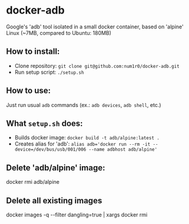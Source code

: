 docker-adb 
==========
Google's 'adb' tool isolated in a small docker container, based on 'alpine' Linux (~7MB, compared to Ubuntu: 180MB)

How to install:
---------------
* Clone repository: `git clone git@github.com:num1r0/docker-adb.git`
* Run setup script: `./setup.sh`

How to use:
-----------
Just run usual `adb` commands (ex.: `adb devices`, `adb shell`, etc.)

What `setup.sh` does:
---------------------
* Builds docker image: `docker build -t adb/alpine:latest .`
* Creates alias for 'adb': `alias adb='docker run --rm -it --device=/dev/bus/usb/001/006 --name adbhost adb/alpine'`

Delete 'adb/alpine' image:
--------------------------
docker rmi adb/alpine

Delete all existing images
--------------------------
docker images -q --filter dangling=true | xargs docker rmi

